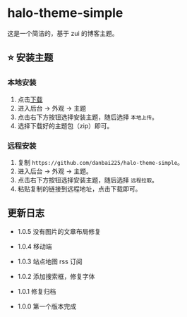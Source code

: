 # halo-theme-simple

这是一个简洁的，基于 zui 的博客主题。

## ⭐️ 安装主题

### 本地安装

1. 点击[下载](https://codeload.github.com/danbai225/halo-theme-simple/zip/refs/heads/main)
2. 进入后台 -> 外观 -> 主题
3. 点击右下方按钮选择安装主题，随后选择 `本地上传`。
4. 选择下载好的主题包（zip）即可。

### 远程安装

1. 复制 `https://github.com/danbai225/halo-theme-simple`。
2. 进入后台 -> 外观 -> 主题。
3. 点击右下方按钮选择安装主题，随后选择 `远程拉取`。
4. 粘贴复制的链接到远程地址，点击下载即可。

## 更新日志

- 1.0.5 没有图片的文章布局修复

- 1.0.4 移动端

- 1.0.3 站点地图 rss 订阅

- 1.0.2 添加搜索框，修复字体

- 1.0.1 修复归档

- 1.0.0 第一个版本完成
